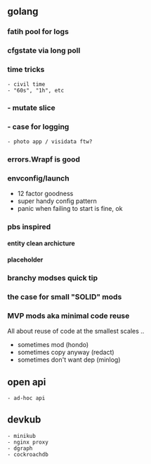 

## golang

### fatih pool for logs

### cfgstate via long poll

### time tricks

    - civil time
    - "60s", "1h", etc

###   - mutate slice
###   - case for logging

    - photo app / visidata ftw?

### errors.Wrapf is good

### envconfig/launch

- 12 factor goodness
- super handy config pattern
- panic when failing to start is fine, ok

### pbs inspired

#### entity clean archicture
#### placeholder

### branchy modses quick tip

### the case for small "SOLID" mods

### MVP mods aka minimal code reuse

All about reuse of code at the smallest scales ..

- sometimes mod (hondo)
- sometimes copy anyway (redact)
- sometimes don't want dep (minlog)


## open api

    - ad-hoc api

## devkub

    - minikub
    - nginx proxy
    - dgraph
    - cockroachdb
